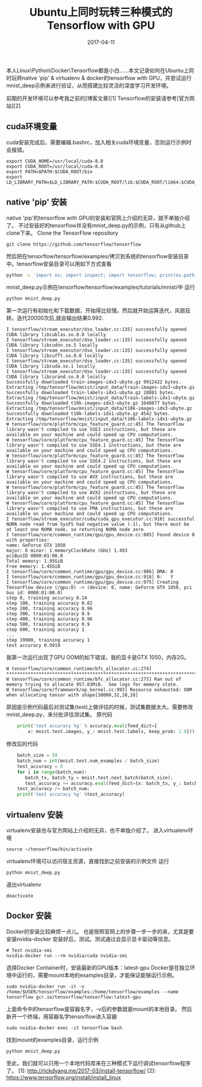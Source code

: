 ﻿---
title: Ubuntu上同时玩转三种模式的Tensorflow with GPU
categories: 机器学习
tags: [机器学习,tensorflow,Docker]
date: 2017-04-11
toc: true
---
本人Linux\Python\Docker\Tensorflow都是小白……本文记录如何在Ubuntu上同时玩转native 'pip' & virtualenv & docker的tensorflow with GPU，并尝试运行mnist_deep示例来进行验证，从而搭建比较灵活的深度学习开发环境。
<!--more-->
前期的开发环境可以参考我之前的[博客文章][1]
Tensorflow的安装请参考[官方网站][2]
## cuda环境变量 ##
cuda安装完成后，需要编辑.bashrc，加入相关cuda环境变量，否则运行示例时会报错。
```shell
export CUDA_HOME=/usr/local/cuda-8.0
export CUDA_ROOT=/usr/local/cuda-8.0
export PATH=$PATH:$CUDA_ROOT/bin
export LD_LIBRARY_PATH=$LD_LIBRARY_PATH:$CUDA_ROOT/lib:$CUDA_ROOT/lib64:$CUDA_ROOT/extras/CUPTI/lib64
```
## native 'pip' 安装 ##
native 'pip'的tensorflow with GPU的安装和官网上介绍的无异，就不单独介绍了。
不过安装好的tensorflow并没有mnist_deep.py的示例，只有从github上clone下来。
Clone the TensorFlow repository
```
git clone https://github.com/tensorflow/tensorflow
```
然后把在tensorflow/tensorflow/examples/拷贝到系统的tensorflow安装目录中。tensorflow安装目录可以用如下方式查看
```bash
python -c 'import os; import inspect; import tensorflow; print(os.path.dirname(inspect.getfile(tensorflow)))'
```
mnist_deep.py示例在tensorflow/tensorflow/examples/tutorials/mnist/中
运行
```zch
python mnist_deep.py 
```
第一次运行有初始化和下载数据，开始得比较慢。然后就开始运算迭代，风扇狂转。迭代20000次后,就会输出结果0.992.
```zch
I tensorflow/stream_executor/dso_loader.cc:135] successfully opened CUDA library libcublas.so.8.0 locally
I tensorflow/stream_executor/dso_loader.cc:135] successfully opened CUDA library libcudnn.so.5 locally
I tensorflow/stream_executor/dso_loader.cc:135] successfully opened CUDA library libcufft.so.8.0 locally
I tensorflow/stream_executor/dso_loader.cc:135] successfully opened CUDA library libcuda.so.1 locally
I tensorflow/stream_executor/dso_loader.cc:135] successfully opened CUDA library libcurand.so.8.0 locally
Successfully downloaded train-images-idx3-ubyte.gz 9912422 bytes.
Extracting /tmp/tensorflow/mnist/input_data/train-images-idx3-ubyte.gz
Successfully downloaded train-labels-idx1-ubyte.gz 28881 bytes.
Extracting /tmp/tensorflow/mnist/input_data/train-labels-idx1-ubyte.gz
Successfully downloaded t10k-images-idx3-ubyte.gz 1648877 bytes.
Extracting /tmp/tensorflow/mnist/input_data/t10k-images-idx3-ubyte.gz
Successfully downloaded t10k-labels-idx1-ubyte.gz 4542 bytes.
Extracting /tmp/tensorflow/mnist/input_data/t10k-labels-idx1-ubyte.gz
W tensorflow/core/platform/cpu_feature_guard.cc:45] The TensorFlow library wasn't compiled to use SSE3 instructions, but these are available on your machine and could speed up CPU computations.
W tensorflow/core/platform/cpu_feature_guard.cc:45] The TensorFlow library wasn't compiled to use SSE4.1 instructions, but these are available on your machine and could speed up CPU computations.
W tensorflow/core/platform/cpu_feature_guard.cc:45] The TensorFlow library wasn't compiled to use SSE4.2 instructions, but these are available on your machine and could speed up CPU computations.
W tensorflow/core/platform/cpu_feature_guard.cc:45] The TensorFlow library wasn't compiled to use AVX instructions, but these are available on your machine and could speed up CPU computations.
W tensorflow/core/platform/cpu_feature_guard.cc:45] The TensorFlow library wasn't compiled to use AVX2 instructions, but these are available on your machine and could speed up CPU computations.
W tensorflow/core/platform/cpu_feature_guard.cc:45] The TensorFlow library wasn't compiled to use FMA instructions, but these are available on your machine and could speed up CPU computations.
I tensorflow/stream_executor/cuda/cuda_gpu_executor.cc:910] successful NUMA node read from SysFS had negative value (-1), but there must be at least one NUMA node, so returning NUMA node zero
I tensorflow/core/common_runtime/gpu/gpu_device.cc:885] Found device 0 with properties: 
name: GeForce GTX 1050
major: 6 minor: 1 memoryClockRate (GHz) 1.493
pciBusID 0000:01:00.0
Total memory: 1.95GiB
Free memory: 1.45GiB
I tensorflow/core/common_runtime/gpu/gpu_device.cc:906] DMA: 0 
I tensorflow/core/common_runtime/gpu/gpu_device.cc:916] 0:   Y 
I tensorflow/core/common_runtime/gpu/gpu_device.cc:975] Creating TensorFlow device (/gpu:0) -> (device: 0, name: GeForce GTX 1050, pci bus id: 0000:01:00.0)
step 0, training accuracy 0.14
step 100, training accuracy 0.82
step 200, training accuracy 0.96
step 300, training accuracy 0.9
step 400, training accuracy 0.96
step 500, training accuracy 0.9
step 600, training accuracy 1
...
step 19900, training accuracy 1
test accuracy 0.9919
```

我第一次运行出现了GPU OOM的如下错误，我的显卡是GTX 1050，内存2G。
```
W tensorflow/core/common_runtime/bfc_allocator.cc:274] **********************************************************************************xxxxxxxxxxxxxxxxxx
W tensorflow/core/common_runtime/bfc_allocator.cc:275] Ran out of memory trying to allocate 957.03MiB.  See logs for memory state.
W tensorflow/core/framework/op_kernel.cc:993] Resource exhausted: OOM when allocating tensor with shape[10000,32,28,28]
```
原因是示例代码最后对测试集(test)上做评估的时候，测试集数据太大。需要修改mnist_deep.py，来分批评估测试集。
原代码
```python
    print('test accuracy %g' % accuracy.eval(feed_dict={
        x: mnist.test.images, y_: mnist.test.labels, keep_prob: 1.0}))
```
修改后的代码
```python
    batch_size = 50
    batch_num = int(mnist.test.num_examples / batch_size)
    test_accuracy = 0
    for i in range(batch_num):
       batch_tx, batch_ty = mnist.test.next_batch(batch_size);
       test_accuracy += accuracy.eval(feed_dict={x: batch_tx, y_: batch_ty, keep_prob: 1.0})
    test_accuracy /= batch_num;
    print('test accuracy %g' %test_accuracy)
```
## virtualenv 安装 ##
virtualenv安装也与官方网站上介绍的无异，也不单独介绍了。
进入virtualenv环境
```
source ~/tensorflow/bin/activate 
```
virtualenv环境可以访问宿主资源，直接找到之前安装的示例文件
运行
```zch
python mnist_deep.py 
```
退出virtualenv
```
deactivate
```
## Docker 安装 ##
Docker的安装比较麻烦一点儿。
也是按照官网上的步骤一步一步的来，尤其是要安装nvidia-docker
安装好后，测试。测试通过会显示显卡驱动等信息。
```
# Test nvidia-smi
nvidia-docker run --rm nvidia/cuda nvidia-smi
```
选择Docker Container时，安装最新的GPU版本：latest-gpu
Docker是在独立环境中运行的，需要mount本地的examples目录，才能保证能够运行示例。
```
sudo nvidia-docker run -it -v /home/$USER/tensorflow/examples:/home/tensorflow/examples --name tensorflow gcr.io/tensorflow/tensorflow:latest-gpu

```
上面命令中的tensorflow是容器名字，-v后的参数就是mount的本地目录。
然后新开一个终端，用容器名字tensorflow进入容器
```
sudo nvidia-docker exec -it tensorflow bash
```
找到mount的examples目录，运行示例
```
python mnist_deep.py
```

至此，我们就可以只用一个本地代码库来在三种模式下运行调试tensorflow程序了。
  [1]: http://rickdyang.me/2017-03/install-tensorflow/
  [2]: https://www.tensorflow.org/install/install_linux